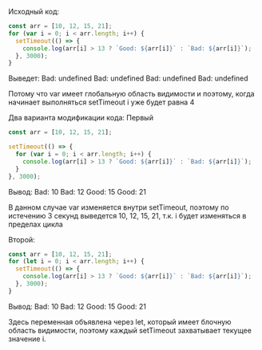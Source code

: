 Исходный код:

```javascript
const arr = [10, 12, 15, 21];
for (var i = 0; i < arr.length; i++) {
  setTimeout(() => {
    console.log(arr[i] > 13 ? `Good: ${arr[i]}` : `Bad: ${arr[i]}`);
  }, 3000);
}
```

Выведет:
Bad: undefined
Bad: undefined
Bad: undefined
Bad: undefined

Потому что var имеет глобальную область видимости и поэтому, когда начинает выполняться setTimeout i уже будет равна 4

Два варианта модификации кода:
Первый

```javascript
const arr = [10, 12, 15, 21];

setTimeout(() => {
  for (var i = 0; i < arr.length; i++) {
    console.log(arr[i] > 13 ? `Good: ${arr[i]}` : `Bad: ${arr[i]}`);
  }
}, 3000);
```

Вывод:
Bad: 10
Bad: 12
Good: 15
Good: 21

В данном случае var изменяется внутри setTimeout, поэтому по истечению 3 секунд выведется 10, 12, 15, 21, т.к. i будет изменяться в пределах цикла

Второй:

```javascript
const arr = [10, 12, 15, 21];
for (let i = 0; i < arr.length; i++) {
  setTimeout(() => {
    console.log(arr[i] > 13 ? `Good: ${arr[i]}` : `Bad: ${arr[i]}`);
  }, 3000);
}
```

Вывод:
Bad: 10
Bad: 12
Good: 15
Good: 21

Здесь переменная объявлена через let, который имеет блочную область видимости, поэтому каждый setTimeout захватывает текущее значение i.
